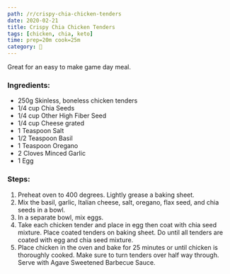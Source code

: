 ```yaml
---
path: /r/crispy-chia-chicken-tenders
date: 2020-02-21
title: Crispy Chia Chicken Tenders
tags: [chicken, chia, keto]
time: prep=20m cook=25m
category: 🍗
---
```


Great for an easy to make game day meal.

### Ingredients:

-   250g Skinless, boneless chicken tenders
-   1/4 cup Chia Seeds
-   1/4 cup Other High Fiber Seed
-   1/4 cup Cheese grated
-   1 Teaspoon Salt
-   1/2 Teaspoon Basil
-   1 Teaspoon Oregano
-   2 Cloves Minced Garlic
-   1 Egg

### Steps:

1. Preheat oven to 400 degrees. Lightly grease a baking sheet.
2. Mix the basil, garlic, Italian cheese, salt, oregano, flax seed, and chia seeds in a bowl.
3. In a separate bowl, mix eggs.
4. Take each chicken tender and place in egg then coat with chia seed mixture. Place coated tenders on baking sheet. Do until all tenders are coated with egg and chia seed mixture.
5. Place chicken in the oven and bake for 25 minutes or until chicken is thoroughly cooked. Make sure to turn tenders over half way through. Serve with Agave Sweetened Barbecue Sauce.
